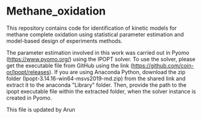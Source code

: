 # Methane_oxidation
This repository contains code for identification of kinetic models for methane complete oxidation using statistical parameter estimation and model-based design of experiments methods. 

The parameter estimation involved in this work was carried out in Pyomo (https://www.pyomo.org/) using the IPOPT solver. To use the solver, please get the executable file from GitHub using the link (https://github.com/coin-or/Ipopt/releases). 
If you are using Anaconda Python, download the zip folder (Ipopt-3.14.16-win64-msvs2019-md.zip) from the shared link and extract it to the anaconda "Library" folder. Then, provide the path to the ipopt executable file within the extracted folder, when the solver instance is created in Pyomo.

This file is updated by Arun
